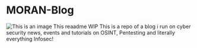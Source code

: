# MORAN-Blog
![This is an image](MoranHomepage.jpg)
This reaadme WIP
This is a repo of a blog i run on cyber security news, events and tutorials on OSINT, Pentesting and literally everything Infosec!
